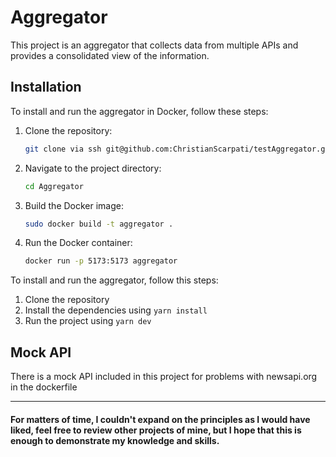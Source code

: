 # Aggregator

This project is an aggregator that collects data from multiple APIs and provides a consolidated view of the information.

## Installation


To install and run the aggregator in Docker, follow these steps:

1. Clone the repository:

    ```bash
    git clone via ssh git@github.com:ChristianScarpati/testAggregator.git
    ```

2. Navigate to the project directory:

    ```bash
    cd Aggregator
    ```

3. Build the Docker image:

    ```bash
    sudo docker build -t aggregator .
    ```

4. Run the Docker container:

    ```bash
    docker run -p 5173:5173 aggregator
    ```

To install and run the aggregator, follow this steps: 

1. Clone the repository
2. Install the dependencies using `yarn install`
3. Run the project using `yarn dev`


## Mock API

There is a mock API included in this project for problems with newsapi.org in the dockerfile

--- 

#### For matters of time, I couldn't expand on the principles as I would have liked, feel free to review other projects of mine, but I hope that this is enough to demonstrate my knowledge and skills.
